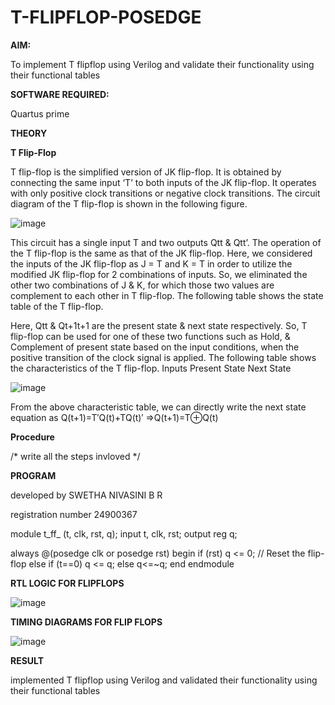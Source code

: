 # T-FLIPFLOP-POSEDGE

**AIM:**

To implement  T flipflop using Verilog and validate their functionality using their functional tables

**SOFTWARE REQUIRED:**

Quartus prime

**THEORY**

**T Flip-Flop**

T flip-flop is the simplified version of JK flip-flop. It is obtained by connecting the same input ‘T’ to both inputs of the JK flip-flop. It operates with only positive clock transitions or negative clock transitions. The circuit diagram of the T flip-flop is shown in the following figure.

![image](https://github.com/naavaneetha/T-FLIPFLOP-POSEDGE/assets/154305477/458a68fe-2d08-4a9d-ac4f-7ae0480ce0bd)

 
This circuit has a single input T and two outputs Qtt & Qtt’. The operation of the T flip-flop is the same as that of the JK flip-flop. Here, we considered the inputs of the JK flip-flop as J = T and K = T in order to utilize the modified JK flip-flop for 2 combinations of inputs. So, we eliminated the other two combinations of J & K, for which those two values are complement to each other in T flip-flop. The following table shows the state table of the T flip-flop.

Here, Qtt & Qt+1t+1 are the present state & next state respectively. So, T flip-flop can be used for one of these two functions such as Hold, & Complement of present state based on the input conditions, when the positive transition of the clock signal is applied. The following table shows the characteristics of the T flip-flop. Inputs Present State Next State

![image](https://github.com/naavaneetha/T-FLIPFLOP-POSEDGE/assets/154305477/cdd7fb32-539f-4b66-bb8d-f305a153c886)

 
From the above characteristic table, we can directly write the next state equation as Q(t+1)=T′Q(t)+TQ(t)′ ⇒Q(t+1)=T⊕Q(t)

**Procedure**

/* write all the steps invloved */

**PROGRAM**

developed by SWETHA NIVASINI B R 



registration number 24900367



module t_ff_ (t, clk, rst, q);
  input t, clk, rst;
  output reg q;

  always @(posedge clk or posedge rst) 
begin
    if (rst)
      q <= 0; // Reset the flip-flop
    else if (t==0)
      q <= q; 
     else
        q<=~q;
  end
endmodule






**RTL LOGIC FOR FLIPFLOPS**







![image](https://github.com/user-attachments/assets/2780c943-41e3-407c-bf58-d7a9e7d95b1f)







**TIMING DIAGRAMS FOR FLIP FLOPS**






![image](https://github.com/user-attachments/assets/ad52e38e-3f48-415a-a780-2d02e7281f1d)


**RESULT**



implemented T flipflop using Verilog and validated their functionality using their functional tables
